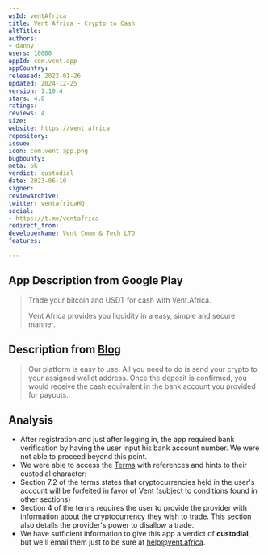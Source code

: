 ```yaml
---
wsId: ventAfrica
title: Vent Africa - Crypto to Cash
altTitle: 
authors:
- danny
users: 10000
appId: com.vent.app
appCountry: 
released: 2022-01-26
updated: 2024-12-25
version: 1.10.4
stars: 4.8
ratings: 
reviews: 4
size: 
website: https://vent.africa
repository: 
issue: 
icon: com.vent.app.png
bugbounty: 
meta: ok
verdict: custodial
date: 2023-06-10
signer: 
reviewArchive: 
twitter: ventafricaHQ
social:
- https://t.me/ventafrica
redirect_from: 
developerName: Vent Comm & Tech LTD
features: 

---
```


## App Description from Google Play 

> Trade your bitcoin and USDT for cash with Vent.Africa.
>
> Vent Africa provides you liquidity in a easy, simple and secure manner.

## Description from [Blog](https://blog.vent.africa/frequently-asked-questions-and-answers-on-vent-africa/)

> Our platform is easy to use. All you need to do is send your crypto to your assigned wallet address. Once the deposit is confirmed, you would receive the cash equivalent in the bank account you provided for payouts.
 
## Analysis 

- After registration and just after logging in, the app required bank verification by having the user input his bank account number. We were not able to proceed beyond this point.
- We were able to access the [Terms](https://app.vent.africa/terms) with references and hints to their custodial character: 
- Section 7.2 of the terms states that cryptocurrencies held in the user's account will be forfeited in favor of Vent (subject to conditions found in other sections)
- Section 4 of the terms requires the user to provide the provider with information about the cryptocurrency they wish to trade. This section also details the provider's power to disallow a trade. 
- We have sufficient information to give this app a verdict of **custodial**, but we'll email them just to be sure at help@vent.africa.

